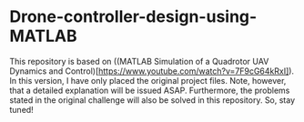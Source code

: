 # Drone-controller-design-using-MATLAB

This repository is based on ((MATLAB Simulation of a Quadrotor UAV Dynamics and Control)[https://www.youtube.com/watch?v=7F9cG64kRxI]). In this version, I have only placed the original project files. Note, however, that a detailed explanation will be issued ASAP. Furthermore, the problems stated in the original challenge will also be solved in this repository. So, stay tuned!
